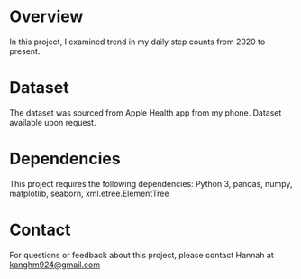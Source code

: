 # Overview
In this project, I examined trend in my daily step counts from 2020 to present.  

# Dataset
The dataset was sourced from Apple Health app from my phone. Dataset available upon request.

# Dependencies
This project requires the following dependencies: Python 3, pandas, numpy, matplotlib, seaborn, xml.etree.ElementTree

# Contact
For questions or feedback about this project, please contact Hannah at kanghm924@gmail.com
